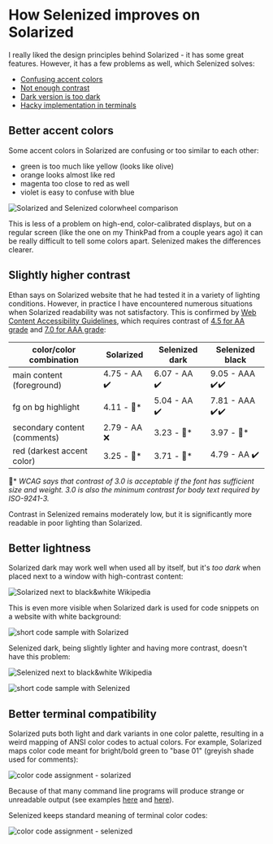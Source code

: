 How Selenized improves on Solarized
===================================

I really liked the design principles behind Solarized - it has some great
features. However, it has a few problems as well, which Selenized solves:

* [Confusing accent colors](#better-accent-colors)
* [Not enough contrast](#slightly-higher-contrast)
* [Dark version is too dark](#better-lightness)
* [Hacky implementation in terminals](#better-terminal-compatibility)



Better accent colors
--------------------

Some accent colors in Solarized are confusing or too similar to each other:

* green is too much like yellow (looks like olive)
* orange looks almost like red
* magenta too close to red as well
* violet is easy to confuse with blue

![Solarized and Selenized colorwheel comparison](https://i.imgur.com/1AsC3pS.png)

This is less of a problem on high-end, color-calibrated displays, but on a
regular screen (like the one on my ThinkPad from a couple years ago) it can be
really difficult to tell some colors apart. Selenized makes the differences
clearer.

<!-- TODO: add picture with git log -->



Slightly higher contrast
------------------------

Ethan says on Solarized website that he had tested it in a variety of lighting
conditions.  However, in practice I have encountered numerous situations when
Solarized readability was not satisfactory. This is confirmed by [Web Content
Accessibility Guidelines](https://www.w3.org/WAI/standards-guidelines/wcag/),
which requires contrast of [4.5 for AA
grade](https://www.w3.org/TR/WCAG21/#contrast-minimum) and [7.0 for AAA
grade](https://www.w3.org/TR/WCAG21/#contrast-enhanced):

| color/color combination      | Solarized                    | Selenized dark               | Selenized black                                 |
| ---------------------------- | ---------                    | --------------               | ---------------                                 |
| main content (foreground)    | 4.75 - AA :heavy_check_mark: | 6.07 - AA :heavy_check_mark: | 9.05 - AAA :heavy_check_mark::heavy_check_mark: |
| fg on bg highlight           | 4.11 - :thinking:\*          | 5.04 - AA :heavy_check_mark: | 7.81 - AAA :heavy_check_mark::heavy_check_mark: |
| secondary content (comments) | 2.79 - AA :x:                | 3.23 - :thinking:\*          | 3.97 - :thinking:\*                             |
| red (darkest accent color)   | 3.25 - :thinking:\*          | 3.71 - :thinking:\*          | 4.79 - AA :heavy_check_mark:                    |

:thinking:\* _WCAG says that contrast of 3.0 is acceptable if the font has
sufficient size and weight. 3.0 is also the minimum contrast for body text
required by ISO-9241-3._

<!-- sele vs sola screenshot -->

Contrast in Selenized remains moderately low, but it is significantly more
readable in poor lighting than Solarized.



Better lightness
----------------

Solarized dark may work well when used all by itself, but it's *too dark* when
placed next to a window with high-contrast content:

![Solarized next to black&white Wikipedia](http://i.imgur.com/UlOxerG.png)

This is even more visible when Solarized dark is used for code snippets on
a website with white background:

![short code sample with Solarized](http://i.imgur.com/vStjfca.png)

Selenized dark, being slightly lighter and having more contrast,
doesn't have this problem:

![Selenized next to black&white Wikipedia](http://i.imgur.com/OX2Ce2r.png)

![short code sample with Selenized](http://i.imgur.com/fm8Orae.png)



Better terminal compatibility
-----------------------------

Solarized puts both light and dark variants in one color palette, resulting in
a weird mapping of ANSI color codes to actual colors. For example,
Solarized maps color code meant for bright/bold green to "base 01" (greyish
shade used for comments):

![color code assignment - solarized](http://i.imgur.com/Rn3yhw1.png)

Because of that many command line programs will produce strange or unreadable
output (see examples
[here](https://github.com/altercation/solarized/issues/220) and
[here](http://stackoverflow.com/questions/14093554/vim-solarized-on-os-x-terminal-app-incorrect-colors)).

Selenized keeps standard meaning of terminal color codes:

![color code assignment - selenized](http://i.imgur.com/h6Rog02.png)

